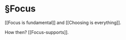 # §Focus
[[Focus is fundamental]] and [[Choosing is everything]].

How then? [[Focus-supports]].

<!-- {BearID:823AA18C-A100-47FA-8618-EA92024EF0FC-15293-000020B4248B2106} -->
